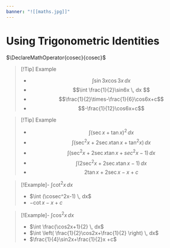 ```yaml
---
banner: "![[maths.jpg]]"
---
```

# Using Trigonometric Identities 
$\DeclareMathOperator{cosec}{cosec}$
> [!Tip] Example 
> - $$\int \sin3x\cos3x \, dx $$
> - $$\int \frac{1}{2}\sin6x \, dx $$
> - $$\frac{1}{2}\times-\frac{1}{6}\cos6x+c$$
> - $$-\frac{1}{12}\cos6x+c$$

> [!Tip] Example 
> - $$\int (\sec x+\tan x)^2 \, dx $$
> - $$\int (\sec^2x+2\sec x\tan x+\tan^2x) \, dx $$
> - $$\int (\sec^2x+2\sec x\tan x+sec^2x-1) \, dx $$
> - $$\int (2\sec^2x+2\sec x\tan x-1) \, dx $$
> - $$2\tan x+2\sec x-x+c$$

> [!Example]- $\int \cot^2x \, dx$
> - $\int (\cosec^2x-1) \, dx$
> - $-\cot x-x+c$

> [!Example]- $\int \cos^2x \, dx$
> - $\int \frac{\cos2x+1}{2} \, dx$
> - $\int \left( \frac{1}{2}\cos2x+\frac{1}{2} \right) \, dx$
> - $\frac{1}{4}\sin2x+\frac{1}{2}x +c$



